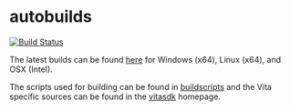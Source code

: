 autobuilds
==========
[![Build Status](https://travis-ci.org/vitasdk/autobuilds.svg?branch=master)](https://travis-ci.org/vitasdk/autobuilds)

The latest builds can be found [here](https://github.com/vitasdk/autobuilds/releases/) for Windows (x64), Linux (x64), and OSX (Intel).

The scripts used for building can be found in [buildscripts](https://github.com/vitasdk/buildscripts) and the Vita specific sources can be found in the [vitasdk](https://github.com/vitasdk) homepage.
